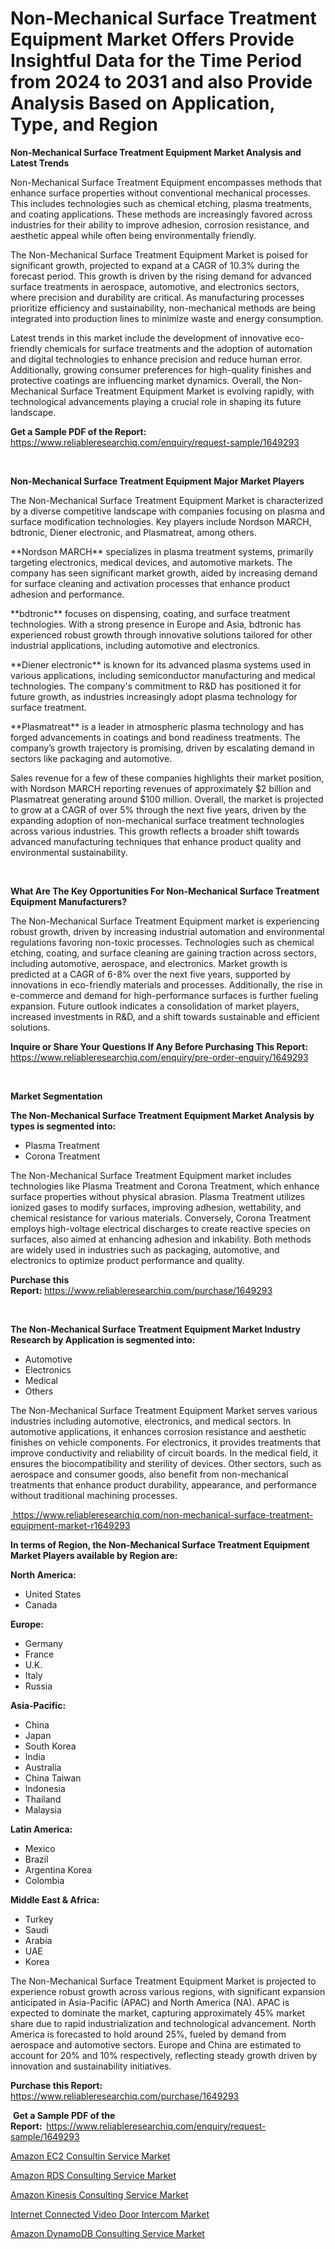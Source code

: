 <p><h1>Non-Mechanical Surface Treatment Equipment Market Offers Provide Insightful Data for the Time Period from 2024 to 2031 and also Provide Analysis Based on Application, Type, and Region</h1></p><p><strong>Non-Mechanical Surface Treatment Equipment Market Analysis and Latest Trends</strong></p>
<p><p>Non-Mechanical Surface Treatment Equipment encompasses methods that enhance surface properties without conventional mechanical processes. This includes technologies such as chemical etching, plasma treatments, and coating applications. These methods are increasingly favored across industries for their ability to improve adhesion, corrosion resistance, and aesthetic appeal while often being environmentally friendly.</p><p>The Non-Mechanical Surface Treatment Equipment Market is poised for significant growth, projected to expand at a CAGR of 10.3% during the forecast period. This growth is driven by the rising demand for advanced surface treatments in aerospace, automotive, and electronics sectors, where precision and durability are critical. As manufacturing processes prioritize efficiency and sustainability, non-mechanical methods are being integrated into production lines to minimize waste and energy consumption.</p><p>Latest trends in this market include the development of innovative eco-friendly chemicals for surface treatments and the adoption of automation and digital technologies to enhance precision and reduce human error. Additionally, growing consumer preferences for high-quality finishes and protective coatings are influencing market dynamics. Overall, the Non-Mechanical Surface Treatment Equipment Market is evolving rapidly, with technological advancements playing a crucial role in shaping its future landscape.</p></p>
<p><strong>Get a Sample PDF of the Report:&nbsp;</strong> <a href="https://www.reliableresearchiq.com/enquiry/request-sample/1649293?utm_campaign=1404&utm_medium=2&utm_source=Github&utm_content=ia&utm_term=15102024&utm_id=non-mechanical-surface-treatment-equipment">https://www.reliableresearchiq.com/enquiry/request-sample/1649293</a></p>
<p>&nbsp;</p>
<p><strong>Non-Mechanical Surface Treatment Equipment Major Market Players</strong></p>
<p><p>The Non-Mechanical Surface Treatment Equipment Market is characterized by a diverse competitive landscape with companies focusing on plasma and surface modification technologies. Key players include Nordson MARCH, bdtronic, Diener electronic, and Plasmatreat, among others. </p><p>**Nordson MARCH** specializes in plasma treatment systems, primarily targeting electronics, medical devices, and automotive markets. The company has seen significant market growth, aided by increasing demand for surface cleaning and activation processes that enhance product adhesion and performance. </p><p>**bdtronic** focuses on dispensing, coating, and surface treatment technologies. With a strong presence in Europe and Asia, bdtronic has experienced robust growth through innovative solutions tailored for other industrial applications, including automotive and electronics.</p><p>**Diener electronic** is known for its advanced plasma systems used in various applications, including semiconductor manufacturing and medical technologies. The company's commitment to R&D has positioned it for future growth, as industries increasingly adopt plasma technology for surface treatment.</p><p>**Plasmatreat** is a leader in atmospheric plasma technology and has forged advancements in coatings and bond readiness treatments. The company’s growth trajectory is promising, driven by escalating demand in sectors like packaging and automotive.</p><p>Sales revenue for a few of these companies highlights their market position, with Nordson MARCH reporting revenues of approximately $2 billion and Plasmatreat generating around $100 million. Overall, the market is projected to grow at a CAGR of over 5% through the next five years, driven by the expanding adoption of non-mechanical surface treatment technologies across various industries. This growth reflects a broader shift towards advanced manufacturing techniques that enhance product quality and environmental sustainability.</p></p>
<p>&nbsp;</p>
<p><strong>What Are The Key Opportunities For Non-Mechanical Surface Treatment Equipment Manufacturers?</strong></p>
<p><p>The Non-Mechanical Surface Treatment Equipment market is experiencing robust growth, driven by increasing industrial automation and environmental regulations favoring non-toxic processes. Technologies such as chemical etching, coating, and surface cleaning are gaining traction across sectors, including automotive, aerospace, and electronics. Market growth is predicted at a CAGR of 6-8% over the next five years, supported by innovations in eco-friendly materials and processes. Additionally, the rise in e-commerce and demand for high-performance surfaces is further fueling expansion. Future outlook indicates a consolidation of market players, increased investments in R&D, and a shift towards sustainable and efficient solutions.</p></p>
<p><strong>Inquire or Share Your Questions If Any Before Purchasing This Report:</strong> <a href="https://www.reliableresearchiq.com/enquiry/pre-order-enquiry/1649293?utm_campaign=1404&utm_medium=2&utm_source=Github&utm_content=ia&utm_term=15102024&utm_id=non-mechanical-surface-treatment-equipment">https://www.reliableresearchiq.com/enquiry/pre-order-enquiry/1649293</a></p>
<p>&nbsp;</p>
<p><strong>Market Segmentation</strong></p>
<p><strong>The Non-Mechanical Surface Treatment Equipment Market Analysis by types is segmented into:</strong></p>
<p><ul><li>Plasma Treatment</li><li>Corona Treatment</li></ul></p>
<p><p>The Non-Mechanical Surface Treatment Equipment market includes technologies like Plasma Treatment and Corona Treatment, which enhance surface properties without physical abrasion. Plasma Treatment utilizes ionized gases to modify surfaces, improving adhesion, wettability, and chemical resistance for various materials. Conversely, Corona Treatment employs high-voltage electrical discharges to create reactive species on surfaces, also aimed at enhancing adhesion and inkability. Both methods are widely used in industries such as packaging, automotive, and electronics to optimize product performance and quality.</p></p>
<p><strong>Purchase this Report:&nbsp;</strong><a href="https://www.reliableresearchiq.com/purchase/1649293?utm_campaign=1404&utm_medium=2&utm_source=Github&utm_content=ia&utm_term=15102024&utm_id=non-mechanical-surface-treatment-equipment">https://www.reliableresearchiq.com/purchase/1649293</a></p>
<p>&nbsp;</p>
<p><strong>The Non-Mechanical Surface Treatment Equipment Market Industry Research by Application is segmented into:</strong></p>
<p><ul><li>Automotive</li><li>Electronics</li><li>Medical</li><li>Others</li></ul></p>
<p><p>The Non-Mechanical Surface Treatment Equipment Market serves various industries including automotive, electronics, and medical sectors. In automotive applications, it enhances corrosion resistance and aesthetic finishes on vehicle components. For electronics, it provides treatments that improve conductivity and reliability of circuit boards. In the medical field, it ensures the biocompatibility and sterility of devices. Other sectors, such as aerospace and consumer goods, also benefit from non-mechanical treatments that enhance product durability, appearance, and performance without traditional machining processes.</p></p>
<p><a href="https://www.reliableresearchiq.com/non-mechanical-surface-treatment-equipment-market-r1649293?utm_campaign=1404&utm_medium=2&utm_source=Github&utm_content=ia&utm_term=15102024&utm_id=non-mechanical-surface-treatment-equipment">&nbsp;https://www.reliableresearchiq.com/non-mechanical-surface-treatment-equipment-market-r1649293</a></p>
<p><strong>In terms of Region, the Non-Mechanical Surface Treatment Equipment Market Players available by Region are:</strong></p>
<p>
    <p> <strong> North America: </strong>
        <ul>
            <li>United States</li>
            <li>Canada</li>
        </ul>
        </p> 
    <p> <strong> Europe: </strong>
        <ul>
            <li>Germany</li>
            <li>France</li>
            <li>U.K.</li>
            <li>Italy</li>
            <li>Russia</li>
        </ul>
        </p> 
    <p> <strong> Asia-Pacific: </strong>
        <ul>
            <li>China</li>
            <li>Japan</li>
            <li>South Korea</li>
            <li>India</li>
            <li>Australia</li>
            <li>China Taiwan</li>
            <li>Indonesia</li>
            <li>Thailand</li>
            <li>Malaysia</li>
        </ul>
        </p> 
    <p> <strong> Latin America: </strong>
        <ul>
            <li>Mexico</li>
            <li>Brazil</li>
            <li>Argentina Korea</li>
            <li>Colombia</li>
        </ul>
        </p> 
    <p> <strong> Middle East & Africa: </strong>
        <ul>
            <li>Turkey</li>
            <li>Saudi</li>
            <li>Arabia</li>
            <li>UAE</li>
            <li>Korea</li>
        </ul>
    </p>
    </p>
<p><p>The Non-Mechanical Surface Treatment Equipment Market is projected to experience robust growth across various regions, with significant expansion anticipated in Asia-Pacific (APAC) and North America (NA). APAC is expected to dominate the market, capturing approximately 45% market share due to rapid industrialization and technological advancement. North America is forecasted to hold around 25%, fueled by demand from aerospace and automotive sectors. Europe and China are estimated to account for 20% and 10% respectively, reflecting steady growth driven by innovation and sustainability initiatives.</p></p>
<p><strong>Purchase this Report: </strong><a href="https://www.reliableresearchiq.com/purchase/1649293?utm_campaign=1404&utm_medium=2&utm_source=Github&utm_content=ia&utm_term=15102024&utm_id=non-mechanical-surface-treatment-equipment">https://www.reliableresearchiq.com/purchase/1649293</a></p>
<p>&nbsp;<strong>Get a Sample PDF of the Report:&nbsp;&nbsp;</strong><a href="https://www.reliableresearchiq.com/enquiry/request-sample/1649293?utm_campaign=1404&utm_medium=2&utm_source=Github&utm_content=ia&utm_term=15102024&utm_id=non-mechanical-surface-treatment-equipment">https://www.reliableresearchiq.com/enquiry/request-sample/1649293</a></p>
<p><strong></strong></p>
<p><p><a href="https://www.linkedin.com/pulse/amazon-ec2-consultin-service-market-strategic-insights-product-qnucc?trk=public_post_embed_feed-article-content&utm_campaign=1404&utm_medium=2&utm_source=Github&utm_content=ia&utm_term=15102024&utm_id=non-mechanical-surface-treatment-equipment">Amazon EC2 Consultin Service Market</a></p><p><a href="https://www.linkedin.com/pulse/amazon-rds-consulting-service-market-evolution-global-trends-dynjc?trk=public_post_embed_feed-article-content&utm_campaign=1404&utm_medium=2&utm_source=Github&utm_content=ia&utm_term=15102024&utm_id=non-mechanical-surface-treatment-equipment">Amazon RDS Consulting Service Market</a></p><p><a href="https://www.linkedin.com/pulse/amazon-kinesis-consulting-service-market-innovations-trends-hkdpc?trk=public_post_embed_feed-article-content&utm_campaign=1404&utm_medium=2&utm_source=Github&utm_content=ia&utm_term=15102024&utm_id=non-mechanical-surface-treatment-equipment">Amazon Kinesis Consulting Service Market</a></p><p><a href="https://github.com/globismark/Market-Research-Report-List-5/blob/main/internet-connected-video-door-intercom-market.md?utm_campaign=1404&utm_medium=2&utm_source=Github&utm_content=ia&utm_term=15102024&utm_id=non-mechanical-surface-treatment-equipment">Internet Connected Video Door Intercom Market</a></p><p><a href="https://www.linkedin.com/pulse/amazon-dynamodb-consulting-service-market-emerging-trends-future-ylcoc?trk=public_post_embed_feed-article-content&utm_campaign=1404&utm_medium=2&utm_source=Github&utm_content=ia&utm_term=15102024&utm_id=non-mechanical-surface-treatment-equipment">Amazon DynamoDB Consulting Service Market</a></p></p>